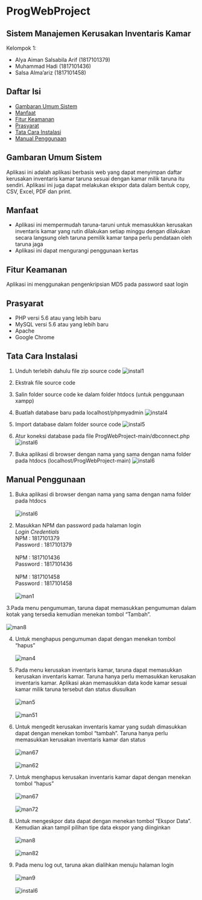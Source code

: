 # ProgWebProject

## Sistem Manajemen Kerusakan Inventaris Kamar

Kelompok 1:
* Alya Aiman Salsabila Arif (1817101379)
* Muhammad Hadi             (1817101436)
* Salsa Alma’ariz           (1817101458)

## Daftar Isi

* [Gambaran Umum Sistem](#GambaranUmumSistem)
* [Manfaat](#Manfaat)
* [Fitur Keamanan](#FiturKeamanan)
* [Prasyarat](#Prasyarat)
* [Tata Cara Instalasi](#TataCaraInstalasi)
* [Manual Penggunaan](#ManualPenggunaan)

## Gambaran Umum Sistem

Aplikasi ini adalah aplikasi berbasis web yang dapat menyimpan daftar kerusakan inventaris kamar taruna sesuai dengan kamar milik taruna itu sendiri. Aplikasi ini juga dapat melakukan ekspor data dalam bentuk copy, CSV, Excel, PDF dan print.

## Manfaat

* Aplikasi ini mempermudah taruna-taruni untuk memasukkan kerusakan inventaris kamar yang rutin dilakukan setiap minggu dengan dilakukan secara langsung oleh taruna pemilik kamar tanpa perlu pendataan oleh taruna jaga
* Aplikasi ini dapat mengurangi penggunaan kertas

## Fitur Keamanan

Aplikasi ini menggunakan pengenkripsian MD5 pada password saat login

## Prasyarat

*  PHP versi 5.6 atau yang lebih baru
*  MySQL versi 5.6 atau yang lebih baru
*  Apache
*  Google Chrome

## Tata Cara Instalasi

1. Unduh terlebih dahulu file zip source code
![instal1](https://user-images.githubusercontent.com/61957837/108297987-bfccbe00-71ce-11eb-93ea-f06f66660379.PNG)

2. Ekstrak file source code

3. Salin folder source code ke dalam folder htdocs (untuk penggunaan xampp)

4. Buatlah database baru pada localhost/phpmyadmin
![instal4](https://user-images.githubusercontent.com/61957837/108299944-f9eb8f00-71d1-11eb-9546-674bdf7ee484.PNG)

5. Import database dalam folder source code
![instal5](https://user-images.githubusercontent.com/61957837/108299949-fbb55280-71d1-11eb-8620-6c251d39ad6f.PNG)

6. Atur koneksi database pada file ProgWebProject-main/dbconnect.php
![instal6](https://user-images.githubusercontent.com/61957837/108299950-fc4de900-71d1-11eb-81a7-aee52a86611a.PNG)

7. Buka aplikasi di browser dengan nama yang sama dengan nama folder pada htdocs (localhost/ProgWebProject-main)
![instal6](https://user-images.githubusercontent.com/61957837/108298357-64e79680-71cf-11eb-978c-a77b10c87b49.PNG)

## Manual Penggunaan

1. Buka aplikasi di browser dengan nama yang sama dengan nama folder pada htdocs\
 \
![instal6](https://user-images.githubusercontent.com/61957837/108298357-64e79680-71cf-11eb-978c-a77b10c87b49.PNG)

2. Masukkan NPM dan password pada halaman login\
*Login Credentials*\
NPM    : 1817101379\
Password  : 1817101379\
 \
NPM    : 1817101436\
Password  : 1817101436\
 \
NPM    : 1817101458\
Password  : 1817101458\
 \
![man1](https://user-images.githubusercontent.com/61957837/108301514-bf372600-71d4-11eb-8304-37cb7cc1dcbf.PNG)

3.Pada menu pengumuman, taruna dapat memasukkan pengumuman dalam kotak yang tersedia kemudian menekan tombol “Tambah”.\
 \
![man8](https://user-images.githubusercontent.com/61957837/108301527-c5c59d80-71d4-11eb-9bc4-307a0b6a921b.PNG)

4. Untuk menghapus pengumuman dapat dengan menekan tombol “hapus”\
 \
![man4](https://user-images.githubusercontent.com/61957837/108301522-c4947080-71d4-11eb-856b-d97807e4b17f.PNG)

5. Pada menu kerusakan inventaris kamar, taruna dapat memasukkan kerusakan inventaris kamar. Taruna hanya perlu memasukkan kerusakan inventaris kamar. Aplikasi akan memasukkan data kode kamar sesuai kamar milik taruna tersebut dan status diusulkan\
 \
![man5](https://user-images.githubusercontent.com/61957837/108301526-c52d0700-71d4-11eb-9107-bae648ae5153.PNG)\
 \
![man51](https://user-images.githubusercontent.com/61957837/108301530-c6f6ca80-71d4-11eb-8673-00f7ce4e8194.PNG)

6. Untuk mengedit kerusakan inventaris kamar yang sudah dimasukkan dapat dengan menekan tombol “tambah”. Taruna hanya perlu memasukkan kerusakan inventaris kamar dan status\
 \
![man67](https://user-images.githubusercontent.com/61957837/108301532-c827f780-71d4-11eb-91b7-9a4a705da809.PNG)\
 \
![man62](https://user-images.githubusercontent.com/61957837/108301531-c78f6100-71d4-11eb-98ba-5a397c4374f7.PNG)

7. Untuk menghapus kerusakan inventaris kamar dapat dengan menekan tombol “hapus”\
 \
![man67](https://user-images.githubusercontent.com/61957837/108301532-c827f780-71d4-11eb-91b7-9a4a705da809.PNG)\
 \
![man72](https://user-images.githubusercontent.com/61957837/108301533-c8c08e00-71d4-11eb-8f74-b82f2949b481.PNG)

8. Untuk mengeskpor data dapat dengan menekan tombol “Ekspor Data”. Kemudian akan tampil pilihan tipe data ekspor yang diinginkan\
 \
![man8](https://user-images.githubusercontent.com/61957837/108301527-c5c59d80-71d4-11eb-9bc4-307a0b6a921b.PNG)\
 \
![man82](https://user-images.githubusercontent.com/61957837/108301536-c9f1bb00-71d4-11eb-8e46-6610d8573f09.PNG)

9. Pada menu log out, taruna akan dialihkan menuju halaman login\
 \
![man9](https://user-images.githubusercontent.com/61957837/108301537-c9f1bb00-71d4-11eb-8e57-91ac911749f5.PNG)\
 \
![instal6](https://user-images.githubusercontent.com/61957837/108298357-64e79680-71cf-11eb-978c-a77b10c87b49.PNG)
